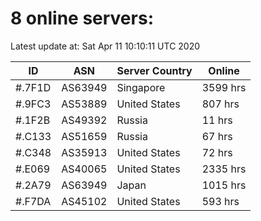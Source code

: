 # 8 online servers:

Latest update at: Sat Apr 11 10:10:11 UTC 2020

| ID | ASN | Server Country | Online |
| -- | --- | -------------- | ------ |
| #.7F1D | AS63949 | Singapore | 3599 hrs |
| #.9FC3 | AS53889 | United States | 807 hrs |
| #.1F2B | AS49392 | Russia | 11 hrs |
| #.C133 | AS51659 | Russia | 67 hrs |
| #.C348 | AS35913 | United States | 72 hrs |
| #.E069 | AS40065 | United States | 2335 hrs |
| #.2A79 | AS63949 | Japan | 1015 hrs |
| #.F7DA | AS45102 | United States | 593 hrs |

